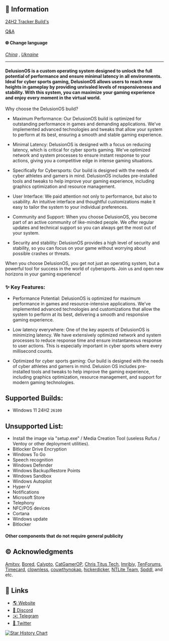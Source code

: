 ## 📌 Information

[24H2 Tracker Build's](https://github.com/Delusion-LLC/DelusionOS/blob/main/DelusionOS/24H2.md)

[Q&A](https://github.com/Delusion-LLC/DelusionOS/blob/main/DelusionOS/Q&A.md)

#### 🌐 Change language
*[China](https://github.com/Delusion-LLC/DelusionOS/blob/main/README-ZH.md)* , *[Uknaine](https://github.com/Delusion-LLC/DelusionOS/blob/main/README-UA.md)*

---

#### DelusionOS is a custom operating system designed to unlock the full potential of performance and ensure minimal latency in all environments. Ideal for cyber sports gaming, DelusionOS allows users to reach new heights in gameplay by providing unrivaled levels of responsiveness and stability. With this system, you can maximize your gaming experience and enjoy every moment in the virtual world.

Why choose the DelusionOS build?

- Maximum Performance: Our DelusionOS build is optimized for outstanding performance in games and demanding applications. We've implemented advanced technologies and tweaks that allow your system to perform at its best, ensuring a smooth and stable gaming experience.

- Minimal Latency: DelusionOS is designed with a focus on reducing latency, which is critical for cyber sports gaming. We've optimized network and system processes to ensure instant response to your actions, giving you a competitive edge in intense gaming situations.

- Specifically for Cybersports: Our build is designed with the needs of cyber athletes and gamers in mind. DelusionOS includes pre-installed tools and tweaks to help improve your gaming experience, including graphics optimization and resource management.

- User Interface: We paid attention not only to performance, but also to usability. An intuitive interface and thoughtful customizations make it easy to tailor the system to your individual preferences.

- Community and Support: When you choose DelusionOS, you become part of an active community of like-minded people. We offer regular updates and technical support so you can always get the most out of your system.

- Security and stability: DelusionOS provides a high level of security and stability, so you can focus on your game without worrying about possible crashes or threats.

When you choose DelusionOS, you get not just an operating system, but a powerful tool for success in the world of cybersports. Join us and open new horizons in your gaming experience!

### ✨ Key Features:

- Performance Potential: DelusionOS is optimized for maximum performance in games and resource-intensive applications. We've implemented advanced technologies and customizations that allow the system to perform at its best, delivering a smooth and responsive gaming experience.

- Low latency everywhere: One of the key aspects of DelusionOS is minimizing latency. We have extensively optimized network and system processes to reduce response time and ensure instantaneous response to user actions. This is especially important in cyber sports where every millisecond counts.

- Optimized for cyber sports gaming: Our build is designed with the needs of cyber athletes and gamers in mind. Delusion OS includes pre-installed tools and tweaks to help improve the gaming experience, including graphics optimization, resource management, and support for modern gaming technologies.

## Supported Builds:
<!--
- Windows 12 25H2 `---`
-->
- Windows 11 24H2 `26100`

## Unsupported List:
- Install the image via "setup.exe" / Media Creation Tool (useless Rufus / Ventoy or other deployment utilities).
- Bitlocker Drive Encryption
- Windows To Go
- Speech recognition
- Windows Defender
- Windows Backup/Restore Points
- Windows Sandbox
- Windows Autopilot <!-- Recall -->
- Hyper-V
- Notifications
- Microsoft Store
- Telephony
- NFC/POS devices
- Cortana
- Windows update
- Bitlocker
#### Other components that do not require general publicity

## ©️ Acknowledgments
[Amitxv](https://twitter.com/amitxv),
[Bored](https://twitter.com/Bra1nlet),
[Calypto](https://twitter.com/CaIypto),
[CatGamerOP](https://twitter.com/CatGamerOP),
[Chris Titus Tech](https://twitter.com/christitustech),
[Imribiy](https://twitter.com/imribiy),
[TenForums](https://www.tenforums.com/),
[Timecard](https://github.com/djdallmann/GamingPCSetup),
[clqwnless](https://github.com/clqwnless),
[couwthynokap](https://github.com/couwthynokap),
[hickerdicker](https://github.com/hickerdicker),
[NTLite Team](https://www.ntlite.com/community/index.php),
[Spddl](https://github.com/spddl), and etc.

## 🔗 Links
- [🌎 Website](https://deluos.vercel.app/)
- [🤖 Discord](https://dsc.gg/delusionos/)
- [✉️ Telegram](https://t.me/DelusionGroup/)
- [🐤 Twitter](https://x.com/DelusionLLC/)

<a href="https://star-history.com/#Delusion-LLC/DelusionOS&Date">
 <picture>
   <source media="(prefers-color-scheme: dark)" srcset="https://api.star-history.com/svg?repos=Delusion-LLC/DelusionOS&type=Date&theme=dark" />
   <source media="(prefers-color-scheme: light)" srcset="https://api.star-history.com/svg?repos=Delusion-LLC/DelusionOS&type=Date" />
   <img alt="Star History Chart" src="https://api.star-history.com/svg?repos=Delusion-LLC/DelusionOS&type=Date" />
 </picture>
</a>
